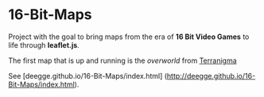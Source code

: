 16-Bit-Maps
===========
Project with the goal to bring maps from the era of __16 Bit Video Games__ to life through __leaflet.js__.

The first map that is up and running is the _overworld_ from [Terranigma](http://en.wikipedia.org/wiki/Terranigma "Terranigma on Wikipedia")

See [deegge.github.io/16-Bit-Maps/index.html] (http://deegge.github.io/16-Bit-Maps/index.html).
